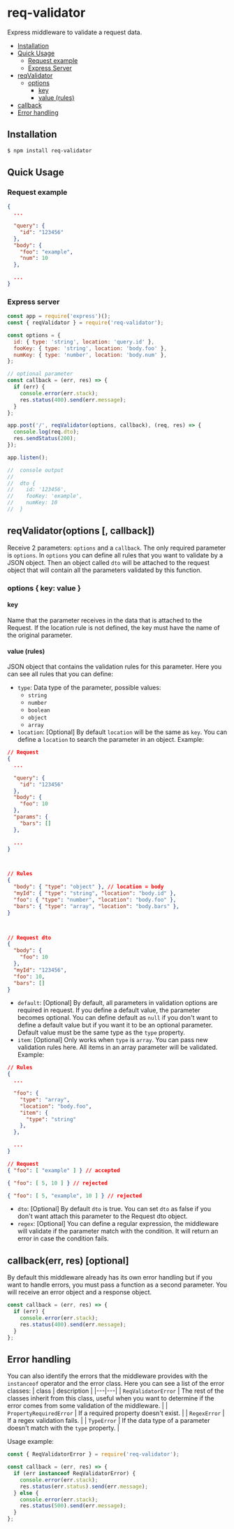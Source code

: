 # req-validator

Express middleware to validate a request data.

* [Installation](#installation)
* [Quick Usage](#quick-usage)
  * [Request example](#request-example)
  * [Express Server](#express-server)
* [reqValidator](#reqvalidator(options-[,-callback]))
  * [options](#options-{-key:-value-})
    * [key](#key)
    * [value (rules)](#value-rules)
* [callback](#callback(err,-res)-[optional])
* [Error handling](#error-handling)

## Installation
```sh
$ npm install req-validator
```

## Quick Usage
### Request example
```json
{
  ...

  "query": {
    "id": "123456"
  },
  "body": {
    "foo": "example",
    "num": 10
  },

  ...
}
```
### Express server
```javascript
const app = require('express')();
const { reqValidator } = require('req-validator');

const options = {
  id: { type: 'string', location: 'query.id' },
  fooKey: { type: 'string', location: 'body.foo' },
  numKey: { type: 'number', location: 'body.num' },
};

// optional parameter
const callback = (err, res) => {
  if (err) {
    console.error(err.stack);
    res.status(400).send(err.message);
  }
};

app.post('/', reqValidator(options, callback), (req, res) => {
  console.log(req.dto);
  res.sendStatus(200);
});

app.listen();

//  console output
//
//  dto {
//    id: '123456',
//    fooKey: 'example',
//    numKey: 10
//  }
```

## reqValidator(options [, callback])
Receive 2 parameters: `options` and a `callback`. The only required parameter is `options`.
In `options` you can define all rules that you want to validate by a JSON object.
Then an object called `dto` will be attached to the request object that will contain all the parameters validated by this function.

### options { key: value }
#### key
Name that the parameter receives in the data that is attached to the Request. If the location rule is not defined, the key must have the name of the original parameter.
#### value (rules)
JSON object that contains the validation rules for this parameter. Here you can see all rules that you can define:

* `type`: Data type of the parameter, possible values:
  - `string`
  - `number`
  - `boolean`
  - `object`
  - `array`
* `location`: [Optional] By default `location` will be the same as `key`. You can define a `location` to search the parameter in an object.
Example:
```json
// Request
{
  ...

  "query": {
    "id": "123456"
  },
  "body": {
    "foo": 10
  },
  "params": {
    "bars": []
  },

  ...
}



// Rules
{
  "body": { "type": "object" }, // location = body
  "myId": { "type": "string", "location": "body.id" },
  "foo": { "type": "number", "location": "body.foo" },
  "bars": { "type": "array", "location": "body.bars" },
}



// Request dto
{
  "body": {
    "foo": 10
  },
  "myId": "123456",
  "foo": 10,
  "bars": []
}
```
* `default`: [Optional] By default, all parameters in validation options are required in request. If you define a default value, the parameter becomes optional. You can define default as `null` if you don't want to define a default value but if you want it to be an optional parameter. Default value must be the same type as the `type` property.
* `item`: [Optional] Only works when `type` is `array`. You can pass new validation rules here. All items in an array parameter will be validated.
Example:
```json
// Rules
{
  ...

  "foo": {
    "type": "array",
    "location": "body.foo",
    "item": {
      "type": "string"
    },
  },

  ...
}

// Request
{ "foo": [ "example" ] } // accepted

{ "foo": [ 5, 10 ] } // rejected

{ "foo": [ 5, "example", 10 ] } // rejected
```
* `dto`: [Optional] By default `dto` is true. You can set `dto` as false if you don't want attach this parameter to the Request dto object.
* `regex`: [Optional] You can define a regular expression, the middleware will validate if the parameter match with the condition. It will return an error in case the condition fails.

## callback(err, res) [optional]
By default this middleware already has its own error handling but if you want to handle errors, you must pass a function as a second parameter. You will receive an error object and a response object.

```javascript
const callback = (err, res) => {
  if (err) {
    console.error(err.stack);
    res.status(400).send(err.message);
  }
};
```

## Error handling
You can also identify the errors that the middleware provides with the `instanceof` operator and the error class. Here you can see a list of the error classes:
| class | description |
|---|---|
| `ReqValidatorError` | The rest of the classes inherit from this class, useful when you want to determine if the error comes from some validation of the middleware. |
| `PropertyRequiredError` | If a required property doesn't exist. |
| `RegexError` | If a regex validation fails. |
| `TypeError` | If the data type of a parameter doesn't match with the `type` property. |


Usage example:
```javascript
const { ReqValidatorError } = require('req-validator');

const callback = (err, res) => {
  if (err instanceof ReqValidatorError) {
    console.error(err.stack);
    res.status(err.status).send(err.message);
  } else {
    console.error(err.stack);
    res.status(500).send(err.message);
  }
};
```
